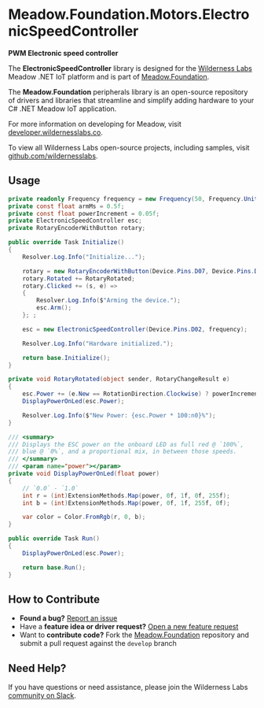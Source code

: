 # Meadow.Foundation.Motors.ElectronicSpeedController

**PWM Electronic speed controller**

The **ElectronicSpeedController** library is designed for the [Wilderness Labs](www.wildernesslabs.co) Meadow .NET IoT platform and is part of [Meadow.Foundation](https://developer.wildernesslabs.co/Meadow/Meadow.Foundation/).

The **Meadow.Foundation** peripherals library is an open-source repository of drivers and libraries that streamline and simplify adding hardware to your C# .NET Meadow IoT application.

For more information on developing for Meadow, visit [developer.wildernesslabs.co](http://developer.wildernesslabs.co/).

To view all Wilderness Labs open-source projects, including samples, visit [github.com/wildernesslabs](https://github.com/wildernesslabs/).

## Usage

```csharp
private readonly Frequency frequency = new Frequency(50, Frequency.UnitType.Hertz);
private const float armMs = 0.5f;
private const float powerIncrement = 0.05f;
private ElectronicSpeedController esc;
private RotaryEncoderWithButton rotary;

public override Task Initialize()
{
    Resolver.Log.Info("Initialize...");

    rotary = new RotaryEncoderWithButton(Device.Pins.D07, Device.Pins.D08, Device.Pins.D06);
    rotary.Rotated += RotaryRotated;
    rotary.Clicked += (s, e) =>
    {
        Resolver.Log.Info($"Arming the device.");
        esc.Arm();
    }; ;

    esc = new ElectronicSpeedController(Device.Pins.D02, frequency);

    Resolver.Log.Info("Hardware initialized.");

    return base.Initialize();
}

private void RotaryRotated(object sender, RotaryChangeResult e)
{
    esc.Power += (e.New == RotationDirection.Clockwise) ? powerIncrement : -powerIncrement;
    DisplayPowerOnLed(esc.Power);

    Resolver.Log.Info($"New Power: {esc.Power * 100:n0}%");
}

/// <summary>
/// Displays the ESC power on the onboard LED as full red @ `100%`,
/// blue @ `0%`, and a proportional mix, in between those speeds.
/// </summary>
/// <param name="power"></param>
private void DisplayPowerOnLed(float power)
{
    // `0.0` - `1.0`
    int r = (int)ExtensionMethods.Map(power, 0f, 1f, 0f, 255f);
    int b = (int)ExtensionMethods.Map(power, 0f, 1f, 255f, 0f);

    var color = Color.FromRgb(r, 0, b);
}

public override Task Run()
{
    DisplayPowerOnLed(esc.Power);

    return base.Run();
}

```
## How to Contribute

- **Found a bug?** [Report an issue](https://github.com/WildernessLabs/Meadow_Issues/issues)
- Have a **feature idea or driver request?** [Open a new feature request](https://github.com/WildernessLabs/Meadow_Issues/issues)
- Want to **contribute code?** Fork the [Meadow.Foundation](https://github.com/WildernessLabs/Meadow.Foundation) repository and submit a pull request against the `develop` branch


## Need Help?

If you have questions or need assistance, please join the Wilderness Labs [community on Slack](http://slackinvite.wildernesslabs.co/).
